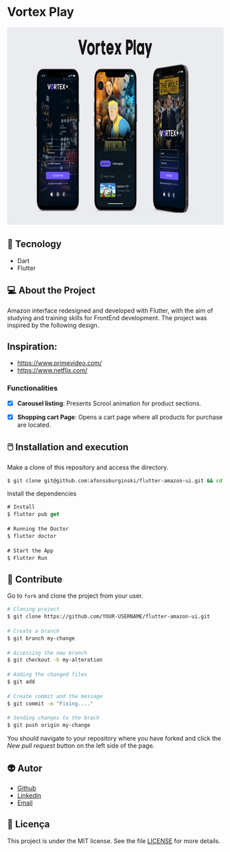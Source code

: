 # Vortex Play

<p align="center">
    <img src="assets/images/vortex.png" alt="Logo" height=460>
</p>
    


## :rocket: Tecnology

-  Dart
-  Flutter

## 💻 About the Project

Amazon interface redesigned and developed with Flutter, with the aim of studying and training skills for FrontEnd development.
The project was inspired by the following design.

## Inspiration:

-  https://www.primevideo.com/
-  https://www.netflix.com/


### Functionalities

- [x] **Carousel listing**: Presents Scrool animation for product sections.

- [x] **Shopping cart Page**: Opens a cart page where all products for purchase are located.



## :computer_mouse: Installation and execution

Make a clone of this repository and access the directory.

```bash
$ git clone git@github.com:afonsoburginski/flutter-amazon-ui.git && cd flutter-amazon-ui
```



Install the dependencies

```Dart
# Install
$ flutter pub get

# Running the Doctor
$ flutter doctor

# Start the App
$ Flutter Run
```

## :space_invader: Contribute

Go to `fork` and clone the project from your user.

```bash
# Cloning project
$ git clone https://github.com/YOUR-USERNAME/flutter-amazon-ui.git

# Create a branch
$ git branch my-change

# Accessing the new branch
$ git checkout -b my-alteration

# Adding the changed files
$ git add

# Create commit and the message
$ git commit -m "Fixing...."

# Sending changes to the brach
$ git push origin my-change
```
You should navigate to your repository where you have forked and click the *New pull request* button on the left side of the page.

## :alien: Autor
-  [Github](https://github.com/afonsoburginski/)
-  [Linkedin](https://www.linkedin.com/in/afonso-kevin-burginski-76aa05175/)
-  [Email](mailto:burginskikevin@gmail.com/)

## 📝 Licença

This project is under the MIT license. See the file [LICENSE](LICENSE.md) for more details.
